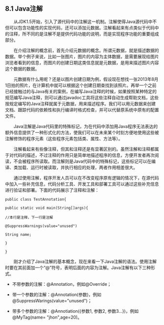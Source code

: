 ## 8.1  Java注解
 

&emsp;&emsp;从JDK1.5开始，引入了源代码中的注解这一机制。注解使得Java源代码中不但可以包含功能性的实现代码，还可以添加元数据。注解看起来有点类似于代码中的注释，所不同的是注解不是提供代码功能的说明，而是实现程序功能的重要组成部分。

&emsp;&emsp;在介绍注解的概念前，首先介绍元数据的概念。所谓元数据，就是描述数据的数据。举个例子来说，比如一张图片，图片的内容为主体数据，是需要展现给图片浏览者看到的信息，而图片的创建日期这类信息就是元数据，是用来描述图片内容这个数据的数据。

&emsp;&emsp;元数据有什么用呢？还是以图片创建日期为例，假设现在想找一张2013年8月1日拍的照片，在计算机中就可以根据这个创建日期查找到该照片。再举一个之前已经接触过的与Java有关的案例，在编写Java注释的时候，如果按照某种特定的规范编写Java注释，则可以通过javadoc工具将这些注释自动生成帮助文档，这些按规定编写的Java注释就属于元数据，用来描述程序。我们可以用元数据来创建文档、跟踪代码的依赖性和执行编译时格式检查，并可以代替原系统中原有的配置文件。

&emsp;&emsp;Java注解是Java代码里的特殊标记，为在代码中添加用Java程序无法表达的额外信息提供了一种形式化的方法，使我们可以在未来某个时刻方便地使用这些被注解修饰的程序元素（这些程序元素包括类、属性、方法等）。

&emsp;&emsp;注解看起来有些像注释，但其和注释还是有显著区别的。虽然注解和注释都属于对代码的描述，不过注释的作用只是简单地描述程序的信息，方便开发者再次阅读，不会被程序所读取。而注解则是Java代码中的特殊标记，这些标记可以在编译、类加载、运行时被读取，并执行相应的处理，两者作用相差很大。

&emsp;&emsp;通过使用注解，程序开发人员可以在不改变程序原有逻辑的情况下，在源代码中加入一些补充信息，代码分析工具、开发工具和部署工具可以通过这些补充信息进行验证和部署。下面的代码展示了注释和注解：


```
public class TestAnnotation{

public static void main(String[]args){

//本行是注释，下一行是注解

@SuppressWarnings(value="unused")

String name;

}

}
```


&emsp;&emsp;刚才介绍了Java注解的基本概念，现在来看一下Java注解的语法。使用注解时要在其前面加一个“@”符号，表明后面的内容为注解。Java注解有以下三种形式。

- 不带参数的注解：@Annotation，例如@Override；

- 带一个参数的注解：@Annotation(参数)，例如@SuppressWarings(value="unused")；

- 带多个参数的注解：@Annotiation({参数1, 参数2, 参数3...})，例如@MyTag(name= "jhon",age=20)。

 
